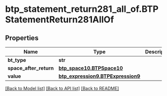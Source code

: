 # btp_statement_return281_all_of.BTPStatementReturn281AllOf

## Properties
Name | Type | Description | Notes
------------ | ------------- | ------------- | -------------
**bt_type** | **str** |  | [optional] 
**space_after_return** | [**btp_space10.BTPSpace10**](BTPSpace10.md) |  | [optional] 
**value** | [**btp_expression9.BTPExpression9**](BTPExpression9.md) |  | [optional] 

[[Back to Model list]](../README.md#documentation-for-models) [[Back to API list]](../README.md#documentation-for-api-endpoints) [[Back to README]](../README.md)


